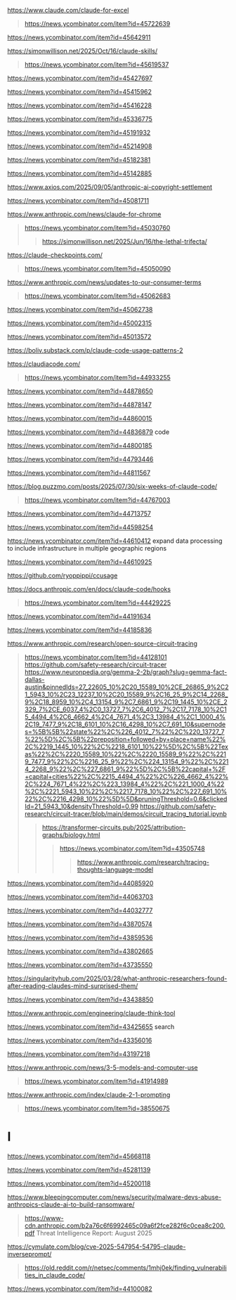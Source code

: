 https://www.claude.com/claude-for-excel
> https://news.ycombinator.com/item?id=45722639

https://news.ycombinator.com/item?id=45642911

https://simonwillison.net/2025/Oct/16/claude-skills/
> https://news.ycombinator.com/item?id=45619537

https://news.ycombinator.com/item?id=45427697

https://news.ycombinator.com/item?id=45415962

https://news.ycombinator.com/item?id=45416228

https://news.ycombinator.com/item?id=45336775

https://news.ycombinator.com/item?id=45191932

https://news.ycombinator.com/item?id=45214908

https://news.ycombinator.com/item?id=45182381

https://news.ycombinator.com/item?id=45142885

https://www.axios.com/2025/09/05/anthropic-ai-copyright-settlement

https://news.ycombinator.com/item?id=45081711

https://www.anthropic.com/news/claude-for-chrome
> https://news.ycombinator.com/item?id=45030760
> > https://simonwillison.net/2025/Jun/16/the-lethal-trifecta/

https://claude-checkpoints.com/
> https://news.ycombinator.com/item?id=45050090

https://www.anthropic.com/news/updates-to-our-consumer-terms
> https://news.ycombinator.com/item?id=45062683

https://news.ycombinator.com/item?id=45062738

https://news.ycombinator.com/item?id=45002315

https://news.ycombinator.com/item?id=45013572

https://boliv.substack.com/p/claude-code-usage-patterns-2

https://claudiacode.com/
> https://news.ycombinator.com/item?id=44933255

https://news.ycombinator.com/item?id=44878650

https://news.ycombinator.com/item?id=44878147

https://news.ycombinator.com/item?id=44860015

https://news.ycombinator.com/item?id=44836879 code

https://news.ycombinator.com/item?id=44800185

https://news.ycombinator.com/item?id=44793446

https://news.ycombinator.com/item?id=44811567

https://blog.puzzmo.com/posts/2025/07/30/six-weeks-of-claude-code/
> https://news.ycombinator.com/item?id=44767003

https://news.ycombinator.com/item?id=44713757

https://news.ycombinator.com/item?id=44598254

https://news.ycombinator.com/item?id=44610412 expand data processing to include infrastructure in multiple geographic regions

https://news.ycombinator.com/item?id=44610925

https://github.com/ryoppippi/ccusage

https://docs.anthropic.com/en/docs/claude-code/hooks
> https://news.ycombinator.com/item?id=44429225

https://news.ycombinator.com/item?id=44191634

https://news.ycombinator.com/item?id=44185836

https://www.anthropic.com/research/open-source-circuit-tracing
> https://news.ycombinator.com/item?id=44128101
> https://github.com/safety-research/circuit-tracer
> https://www.neuronpedia.org/gemma-2-2b/graph?slug=gemma-fact-dallas-austin&pinnedIds=27_22605_10%2C20_15589_10%2CE_26865_9%2C21_5943_10%2C23_12237_10%2C20_15589_9%2C16_25_9%2C14_2268_9%2C18_8959_10%2C4_13154_9%2C7_6861_9%2C19_1445_10%2CE_2329_7%2CE_6037_4%2C0_13727_7%2C6_4012_7%2C17_7178_10%2C15_4494_4%2C6_4662_4%2C4_7671_4%2C3_13984_4%2C1_1000_4%2C19_7477_9%2C18_6101_10%2C16_4298_10%2C7_691_10&supernodes=%5B%5B%22state%22%2C%226_4012_7%22%2C%220_13727_7%22%5D%2C%5B%22preposition+followed+by+place+name%22%2C%2219_1445_10%22%2C%2218_6101_10%22%5D%2C%5B%22Texas%22%2C%2220_15589_10%22%2C%2220_15589_9%22%2C%2219_7477_9%22%2C%2216_25_9%22%2C%224_13154_9%22%2C%2214_2268_9%22%2C%227_6861_9%22%5D%2C%5B%22capital+%2F+capital+cities%22%2C%2215_4494_4%22%2C%226_4662_4%22%2C%224_7671_4%22%2C%223_13984_4%22%2C%221_1000_4%22%2C%2221_5943_10%22%2C%2217_7178_10%22%2C%227_691_10%22%2C%2216_4298_10%22%5D%5D&pruningThreshold=0.6&clickedId=21_5943_10&densityThreshold=0.99
> https://github.com/safety-research/circuit-tracer/blob/main/demos/circuit_tracing_tutorial.ipynb
> > https://transformer-circuits.pub/2025/attribution-graphs/biology.html
> > > https://news.ycombinator.com/item?id=43505748
> > > > https://www.anthropic.com/research/tracing-thoughts-language-model

https://news.ycombinator.com/item?id=44085920

https://news.ycombinator.com/item?id=44063703

https://news.ycombinator.com/item?id=44032777

https://news.ycombinator.com/item?id=43870574

https://news.ycombinator.com/item?id=43859536

https://news.ycombinator.com/item?id=43802665

https://news.ycombinator.com/item?id=43735550

https://singularityhub.com/2025/03/28/what-anthropic-researchers-found-after-reading-claudes-mind-surprised-them/

https://news.ycombinator.com/item?id=43438850

https://www.anthropic.com/engineering/claude-think-tool

https://news.ycombinator.com/item?id=43425655 search

https://news.ycombinator.com/item?id=43356016

https://news.ycombinator.com/item?id=43197218

https://www.anthropic.com/news/3-5-models-and-computer-use
> https://news.ycombinator.com/item?id=41914989

https://www.anthropic.com/index/claude-2-1-prompting
> https://news.ycombinator.com/item?id=38550675

# I
https://news.ycombinator.com/item?id=45668118

https://news.ycombinator.com/item?id=45281139

https://news.ycombinator.com/item?id=45200118

https://www.bleepingcomputer.com/news/security/malware-devs-abuse-anthropics-claude-ai-to-build-ransomware/
> https://www-cdn.anthropic.com/b2a76c6f6992465c09a6f2fce282f6c0cea8c200.pdf Threat Intelligence Report: August 2025

https://cymulate.com/blog/cve-2025-547954-54795-claude-inverseprompt/
> https://old.reddit.com/r/netsec/comments/1mhj0ek/finding_vulnerabilities_in_claude_code/

https://news.ycombinator.com/item?id=44100082